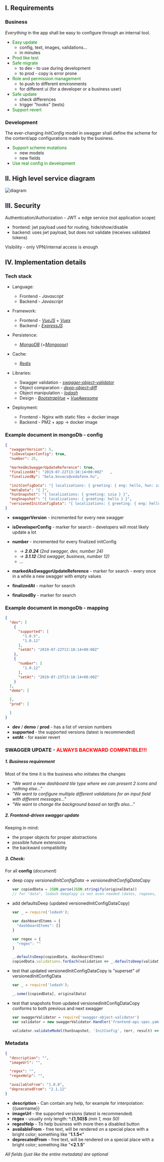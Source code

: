 ## I. Requirements

### Business
_Everything_ in the app shall be easy to configure through an internal tool.

- <span style="color:green;">Easy update</span>
  - config, text, images, validations...
  - in minutes
- <span style="color:green;">Prod like test</span>
- <span style="color:green;">Safe migrate</span>
  - to dev - to use during development
  - to prod - copy is error prone
- <span style="color:green;">Role and permission management</span>
  - to push to different environments
  - for different ui (for a developer or a business user)
- <span style="color:green;">Safe update</span>
  - check differences
  - trigger "hooks" (tests)
- <span style="color:green;">Support revert</span>

### Development
The ever-changing _InitConfig_ model in swagger shall define the scheme for the content/app configurations made by the business.

- <span style="color:green;">Support scheme mutations</span>
  - new models
  - new fields
- <span style="color:green;">Use real config in development</span>


## II. High level service diagram

![diagram](./diagram.jpg)


## III. Security

Authentication/Authorization - JWT + edge service (not application scope)
  - frontend: jwt payload used for routing, hide/show/disable
  - backend: uses jwt payload, but does not validate (receives validated tokens)

Visibility - only VPN/internal access is enough

## IV. Implementation details

### Tech stack
- Language:
  - Frontend - _Javascript_
  - Backend - _Javascript_

- Framework:
  - Frontend - [_VueJS_](https://vuejs.org/) + [_Vuex_](https://vuex.vuejs.org/guide/)
  - Backend - [_ExpressJS_](https://expressjs.com/)

- Persistence:
  - [_MongoDB_](https://www.mongodb.com/) (+[_Mongoose_](https://mongoosejs.com/))

- Cache:
  - [_Redis_](https://redis.io/)

- Libraries:
  - Swagger validation - [_swagger-object-validator_](https://www.npmjs.com/package/swagger-object-validator)
  - Object comparation - [_deep-object-diff_](https://www.npmjs.com/package/deep-object-diff)
  - Object manipulation - [_lodash_](https://lodash.com/)
  - Design - [_BootstrapVue_](https://bootstrap-vue.js.org/docs/) + [_VueAwesome_](https://github.com/Justineo/vue-awesome)

- Deployment:
  - Frontend - Nginx with static files -> docker image
  - Backend - PM2 + app -> docker image

### Example document in mongoDb - config
```json
{
  "swaggerVersion": 5,     
  "isDeveloperConfig": true,
  "number": 25,                                           

  "markedAsSwaggerUpdateReference": true,
  "finalizedAt": "2019-07-22T13:18:14+00:00Z"   ,                                   
  "finalizedBy": "bela.kovacs@vodafone.hu",

  "initConfigData": "{ localizations: { greeting: { eng: hello, hun: szia } } }",
  "metaData": "{ }",
  "hunSnapshot": "{ localizations: { greeting: szia } }",
  "engSnapshot": "{ localizations: { greeting: hello } }",
  "versionedInitConfigData": "{ localizations: { greeting: { eng: hello, hun: szia } } }"
}
```

- __swaggerVersion__ - incremented for every new swagger
- __isDeveloperConfig__ - marker for search - developers will most likely update a lot
- __number__ - incremented for every finalized initConfig
  - _-> __2.0.24__ (2nd swagger, dev, number 24)_
  - _-> __3.1.12__ (3rd swagger, business, number 12)_
  - _..._

- __markedAsSwaggerUpdateReference__ - marker for search - every once in a while a new swagger with empty values
- __finalizedAt__ - marker for search
- __finalizedBy__ - marker for search


### Example document in mongoDb - mapping
```json
{
  "dev": [
    {
      "supported": [
        "1.0.5",
        "1.0.12"
      ],
      "setAt": "2019-07-22T13:18:14+00:00Z"
    },
    {
      "number": [
        "1.0.12"
      ],
      "setAt": "2019-07-23T13:18:14+00:00Z"
    }
  ],
  "demo": [

  ],
  "prod": [

  ]
}
```

- __dev__ / __demo__ / __prod__ - has a list of version numbers
- __supported__ - the supported versions (latest is recommended)
- __setAt__ - for easier revert


### SWAGGER UPDATE - <span style="color:red;">ALWAYS BACKWARD COMPATIBLE!!!</span>

##### 1. Business requirement
Most of the time it is the business who initiates the changes
  - _"We want a new dashboard tile type where we can present 2 icons and nothing else..."_
  - _"We want to configure multiple different validations for an input field with different messages..."_
  - _"We want to change the background based on tariffs also..."_

##### 2. Frontend-driven swagger update
Keeping in mind:
  - the proper objects for proper abstractions
  - possible future extensions
  - the backward compatibility

##### 3. Check:
For all __config__ (_document_)
  - deep copy _versionedInitConfigData_ -> _versionedInitConfigDataCopy_
    ```js
    var copiedData = JSON.parse(JSON.stringify(originalData))
    // for "data", lodash deepCopy is not even needed (dates, regexes, functions will not work)
    ```
  - add defaultsDeep (updated versionedInitConfigDataCopy)
    ```js
    var _ = require('lodash');

    var dashboardItems = {
      "dashboardItems": []
    }

    var regex = {
      "regex": ""
    }

    _.defaultsDeep(copiedData, dashboardItems)
    copiedData.validations.forEach(validation => _.defaultsDeep(validation, regex))
    ```
  - test that updated versionedInitConfigDataCopy is "superset" of versionedInitConfigData
    ```js
    var _ = require('lodash');

    _.some([copiedData], originalData)
    ```
  - test that snapshots from updated versionedInitConfigDataCopy conforms to both previous and next swagger
    ```js
    var swaggerValidator = require('swagger-object-validator')
    var validator = new swaggerValidator.Handler('frontend-api-spec.yaml')

    validator.validateModel(hunSnapshot, 'InitConfig', (err, result) => /* result.humanReadable() */ )
    ```


### Metadata
```json
{
  "description": "",  
  "imageUrl": "",

  "regex": "",
  "regexHelp": "",                                           

  "availableFrom": "1.0.0",
  "deprecatedFrom": "2.1.12"                   
}
```

- __description__ - Can contain any help, for example for interpolation: {{username}}
- __imageUrl__ - the supported versions (latest is recommended)
- __regex__ - usually only length: __^.{1,50}$__  _(min 1, max 50)_
- __regexHelp__ - To help business with more then a disabled button
- __availableFrom__ - free text, will be rendered on a special place with a bright color; something like "__1.1.5<__"
- __deprecatedFrom__ - free text, will be rendered on a special place with a bright color; something like "__<2.1.5__"

_All fields (just like the entire metadata) are optional_
